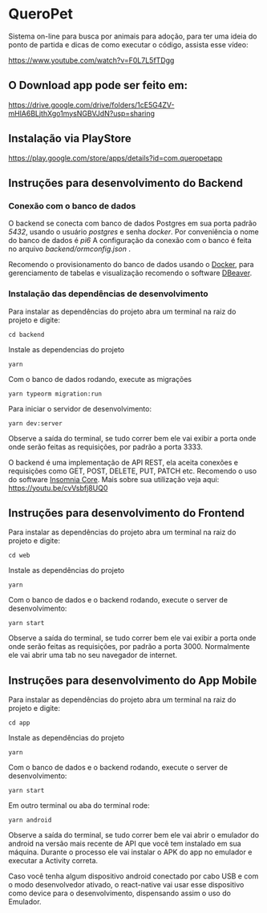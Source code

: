 # QueroPet

Sistema on-line para busca por animais para adoção, para ter uma ideia do ponto de partida e dicas de como executar o código, assista esse vídeo: 

https://www.youtube.com/watch?v=F0L7L5fTDgg

## O Download app pode ser feito em: 

https://drive.google.com/drive/folders/1cE5G4ZV-mHlA6BLjthXgo1mysNGBVJdN?usp=sharing

## Instalação via PlayStore

https://play.google.com/store/apps/details?id=com.queropetapp

## Instruções para desenvolvimento do Backend

### Conexão com o banco de dados

O backend se conecta com banco de dados Postgres em sua porta padrão *5432*, usando o usuário *postgres* e senha *docker*. Por conveniência o nome do banco de dados é *pi6* A configuração da conexão com o banco é feita no arquivo *backend/ormconfig.json* . 

Recomendo o provisionamento do banco de dados usando o [Docker](https://www.docker.com/), para gerenciamento de tabelas e visualização recomendo o software 
[DBeaver](https://dbeaver.io/).

### Instalação das dependências de desenvolvimento

Para instalar as dependências do projeto abra um terminal na raiz do projeto e digite:

`cd backend`

Instale as dependencias do projeto

`yarn`

Com o banco de dados rodando, execute as migrações

`yarn typeorm migration:run`

Para iniciar o servidor de desenvolvimento:

`yarn dev:server`

Observe a saída do terminal, se tudo correr bem ele vai exibir a porta onde onde serão feitas as requisições, por padrão a porta 3333.

O backend é uma implementação de API REST, ela aceita conexões e requisições como GET, POST, DELETE, PUT, PATCH etc. Recomendo o uso do software [Insomnia Core](https://insomnia.rest/download/). Mais sobre sua utilização veja aqui: https://youtu.be/cvVsbfj8UQ0

## Instruções para desenvolvimento do Frontend

Para instalar as dependências do projeto abra um terminal na raiz do projeto e digite:

`cd web`

Instale as dependências do projeto

`yarn`

Com o banco de dados e o backend rodando, execute o server de desenvolvimento:

`yarn start`

Observe a saída do terminal, se tudo correr bem ele vai exibir a porta onde onde serão feitas as requisições, por padrão a porta 3000. Normalmente ele vai abrir uma tab no seu navegador de internet.

## Instruções para desenvolvimento do App Mobile

Para instalar as dependências do projeto abra um terminal na raiz do projeto e digite:

`cd app`

Instale as dependências do projeto

`yarn`

Com o banco de dados e o backend rodando, execute o server de desenvolvimento:

`yarn start`

Em outro terminal ou aba do terminal rode: 

`yarn android`

Observe a saída do terminal, se tudo correr bem ele vai abrir o emulador do android na versão mais recente de API que você tem instalado em sua máquina. Durante o processo ele vai instalar o APK do app no emulador e executar a Activity correta.

Caso você tenha algum dispositivo android conectado por cabo USB e com o modo desenvolvedor ativado, o react-native vai usar esse dispositivo como device para o desenvolvimento, dispensando assim o uso do Emulador.
